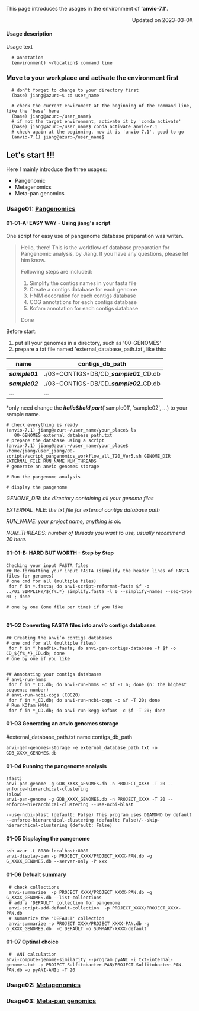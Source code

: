 
This page introduces the usages in the environment of **'anvio-7.1'**.

<p align="right"> Updated on 2023-03-0X </p>

#### Usage description
Usage text 
```
  # annotation
  (environment) ~/location$ command line
```


### Move to your workplace and activate the environment first
```
  # don't forget to change to your directory first
  (base) jiang@azur:~$ cd user_name
  
  # check the current enviroment at the beginning of the command line, like the 'base' here
  (base) jiang@azur:~/user_name$
  # if not the target environment, activate it by 'conda activate'
  (base) jiang@azur:~/user_name$ conda activate anvio-7.1
  # check again at the beginning, now it is 'anvio-7.1', good to go
  (anvio-7.1) jiang@azur:~/user_name$ 
```


## Let's start !!!

Here I mainly introduce the three usages:
- Pangenomic
- Metagenomics
- Meta-pan genomics

### Usage01: [Pangenomics]()


#### 01-01-A: EASY WAY - Using jiang's script
One script for easy use of pangenome database preparation was writen.
> Hello, there! This is the workflow of database preparation for Pangenomic analysis, by Jiang. If you have any questions, please let him know. 
> 
> Following steps are included:
>1. Simplify the contigs names in your fasta file
>2. Create a contigs database for each genome
>3. HMM decoration for each contigs database
>4. COG annotations for each contigs database
>5. Kofam annotation for each contigs database 
>
> Done 

Before start:
1. put all your genomes in a directory, such as '00-GENOMES'
2. prepare a txt file named 'external_database_path.txt', like this: 

|  name   | contigs_db_path  |
|  ----  | ----  |
|  ***sample01*** | ./03-CONTIGS-DB/CD_***sample01***_CD.db  |
|  ***sample02***  | ./03-CONTIGS-DB/CD_***sample02***_CD.db  |
|  ...  | ...  |

*only need change the ***italic&bold part***('sample01', 'sample02', ...) to your sample name.

```
# check everything is ready
(anvio-7.1) jiang@azur:~/user_name/your_place$ ls
   00-GENOMES external_database_path.txt
# prepare the database using a script
(anvio-7.1) jiang@azur:~/user_name/your_place$ /home/jiang/user_jiang/00-scripts/script_pangenomics_workflow_all_T20_Ver5.sh GENOME_DIR EXTERNAL_FILE RUN_NAME NUM_THREADS
# generate an anvio genomes storage

# Run the pangenome analysis

# display the pangenome

``` 
*GENOME_DIR: the directory containing all your genome files*

*EXTERNAL_FILE: the txt file for external contigs database path*

*RUN_NAME: your project name, anything is ok.* 

*NUM_THREADS: number of threads you want to use, usually recommend 20 here.*


#### 01-01-B: HARD BUT WORTH - Step by Step

```
Checking your input FASTA files
## Re-formatting your input FASTA (simplify the header lines of FASTA files for genomes)
# one cmd for all (multiple files)
 for f in *.fasta; do anvi-script-reformat-fasta $f -o ../01_SIMPLIFY/${f%.*}_simplify.fasta -l 0 --simplify-names --seq-type NT ; done

# one by one (one file per time) if you like


```

#### 01-02 Converting FASTA files into anvi’o contigs databases 
```
## Creating the anvi’o contigs databases
# one cmd for all (multiple files)
 for f in *_headfix.fasta; do anvi-gen-contigs-database -f $f -o CD_${f%_*}_CD.db; done
# one by one if you like


## Annotating your contigs databases
# anvi-run-hmms
 for f in *_CD.db; do anvi-run-hmms -c $f -T n; done (n: the highest sequence number)
# anvi-run-ncbi-cogs (COG20)
 for f in *_CD.db; do anvi-run-ncbi-cogs -c $f -T 20; done
# Run KOfam HMMs
 for f in *_CD.db; do anvi-run-kegg-kofams -c $f -T 20; done
```

#### 01-03 Generating an anvio genomes storage
#external_database_path.txt
name	contigs_db_path

```
anvi-gen-genomes-storage -e external_database_path.txt -o GDB_XXXX_GENOMES.db
```

		
#### 01-04 Running the pangenome analysis
```
(fast)
anvi-pan-genome -g GDB_XXXX_GENOMES.db -n PROJECT_XXXX -T 20 --enforce-hierarchical-clustering
(slow)
anvi-pan-genome -g GDB_XXXX_GENOMES.db -n PROJECT_XXXX -T 20 --enforce-hierarchical-clustering --use-ncbi-blast 

```
	--use-ncbi-blast (default: False) This program uses DIAMOND by default
	--enforce-hierarchical-clustering (default: False)/--skip-hierarchical-clustering (default: False)	

#### 01-05 Displaying the pangenome
```
ssh azur -L 8080:localhost:8080
anvi-display-pan -p PROJECT_XXXX/PROJECT_XXXX-PAN.db -g G_XXXX_GENOMES.db --server-only -P xxx
```

#### 01-06 Defualt summary
```
 # check collections
 anvi-summarize  -p PROJECT_XXXX/PROJECT_XXXX-PAN.db -g G_XXXX_GENOMES.db --list-collections
 # add a 'DEFAULT' collection for pangenome
 anvi-script-add-default-collection  -p PROJECT_XXXX/PROJECT_XXXX-PAN.db 
 # summarize the 'DEFAULT' collection
 anvi-summarize -p PROJECT_XXXX/PROJECT_XXXX-PAN.db -g G_XXXX_GENOMES.db  -C DEFAULT -o SUMMARY-XXXX-default
```

#### 01-07 Optinal choice
```
 #  ANI calculation
anvi-compute-genome-similarity --program pyANI -i txt-internal-genomes.txt -p PROJECT-Sulfitobacter-PAN/PROJECT-Sulfitobacter-PAN-PAN.db -o pyANI-ANIb -T 20
```


### Usage02: [Metagenomics]()


### Usage03: [Meta-pan genomics]()
